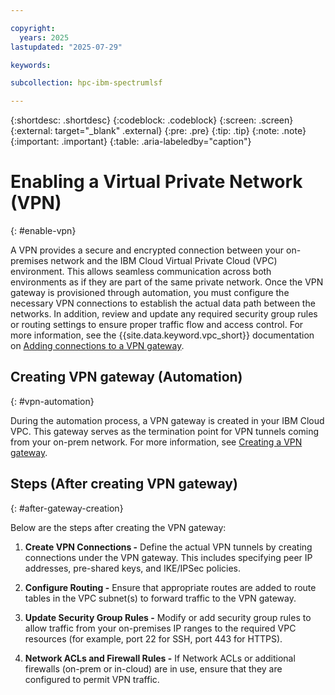 ```yaml
---

copyright:
  years: 2025
lastupdated: "2025-07-29"

keywords:

subcollection: hpc-ibm-spectrumlsf

---
```


{:shortdesc: .shortdesc}
{:codeblock: .codeblock}
{:screen: .screen}
{:external: target="_blank" .external}
{:pre: .pre}
{:tip: .tip}
{:note: .note}
{:important: .important}
{:table: .aria-labeledby="caption"}

# Enabling a Virtual Private Network (VPN)
{: #enable-vpn}

A VPN provides a secure and encrypted connection between your on-premises network and the IBM Cloud Virtual Private Cloud (VPC) environment. This allows seamless communication across both environments as if they are part of the same private network.
Once the VPN gateway is provisioned through automation, you must configure the necessary VPN connections to establish the actual data path between the networks. In addition, review and update any required security group rules or routing settings to ensure proper traffic flow and access control. For more information, see the {{site.data.keyword.vpc_short}} documentation on [Adding connections to a VPN gateway](/docs/vpc?topic=vpc-vpn-adding-connections&interface=ui).

## Creating VPN gateway (Automation)
{: #vpn-automation}

During the automation process, a VPN gateway is created in your IBM Cloud VPC. This gateway serves as the termination point for VPN tunnels coming from your on-prem network. For more information, see [Creating a VPN gateway](/docs/vpc?topic=vpc-vpn-create-gateway&interface=ui).

## Steps (After creating VPN gateway)
{: #after-gateway-creation}

Below are the steps after creating the VPN gateway:

1. **Create VPN Connections -** Define the actual VPN tunnels by creating connections under the VPN gateway. This includes specifying peer IP addresses, pre-shared keys, and IKE/IPSec policies.

2. **Configure Routing -** Ensure that appropriate routes are added to route tables in the VPC subnet(s) to forward traffic to the VPN gateway.

3. **Update Security Group Rules -** Modify or add security group rules to allow traffic from your on-premises IP ranges to the required VPC resources (for example, port 22 for SSH, port 443 for HTTPS).

4. **Network ACLs and Firewall Rules -** If Network ACLs or additional firewalls (on-prem or in-cloud) are in use, ensure that they are configured to permit VPN traffic.
